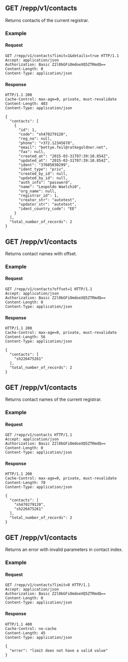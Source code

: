 ## GET /repp/v1/contacts
Returns contacts of the current registrar.

### Example

#### Request
```
GET /repp/v1/contacts?limit=1&details=true HTTP/1.1
Accept: application/json
Authorization: Basic Z2l0bGFiOmdoeXQ5ZTRmdQ==
Content-Length: 0
Content-Type: application/json
```

#### Response
```
HTTP/1.1 200
Cache-Control: max-age=0, private, must-revalidate
Content-Length: 483
Content-Type: application/json

{
  "contacts": [
    {
      "id": 1,
      "code": "sh470279120",
      "reg_no": null,
      "phone": "+372.12345678",
      "email": "bettye.feil@ratkegoldner.net",
      "fax": null,
      "created_at": "2015-03-31T07:39:10.854Z",
      "updated_at": "2015-03-31T07:39:10.854Z",
      "ident": "37605030299",
      "ident_type": "priv",
      "created_by_id": null,
      "updated_by_id": null,
      "auth_info": "password",
      "name": "Leopoldo Waelchi0",
      "org_name": null,
      "registrar_id": 1,
      "creator_str": "autotest",
      "updator_str": "autotest",
      "ident_country_code": "EE"
    }
  ],
  "total_number_of_records": 2
}
```

## GET /repp/v1/contacts
Returns contact names with offset.

### Example

#### Request
```
GET /repp/v1/contacts?offset=1 HTTP/1.1
Accept: application/json
Authorization: Basic Z2l0bGFiOmdoeXQ5ZTRmdQ==
Content-Length: 0
Content-Type: application/json
```

#### Response
```
HTTP/1.1 200
Cache-Control: max-age=0, private, must-revalidate
Content-Length: 56
Content-Type: application/json

{
  "contacts": [
    "sh226475261"
  ],
  "total_number_of_records": 2
}
```

## GET /repp/v1/contacts
Returns contact names of the current registrar.

### Example

#### Request
```
GET /repp/v1/contacts HTTP/1.1
Accept: application/json
Authorization: Basic Z2l0bGFiOmdoeXQ5ZTRmdQ==
Content-Length: 0
Content-Type: application/json
```

#### Response
```
HTTP/1.1 200
Cache-Control: max-age=0, private, must-revalidate
Content-Length: 70
Content-Type: application/json

{
  "contacts": [
    "sh470279120",
    "sh226475261"
  ],
  "total_number_of_records": 2
}
```

## GET /repp/v1/contacts
Returns an error with invalid parameters in contact index.

### Example

#### Request
```
GET /repp/v1/contacts?limit=0 HTTP/1.1
Accept: application/json
Authorization: Basic Z2l0bGFiOmdoeXQ5ZTRmdQ==
Content-Length: 0
Content-Type: application/json
```

#### Response
```
HTTP/1.1 400
Cache-Control: no-cache
Content-Length: 45
Content-Type: application/json

{
  "error": "limit does not have a valid value"
}
```
